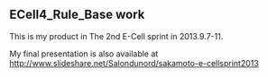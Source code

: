 ## ECell4_Rule_Base work

This is my product in The 2nd E-Cell sprint in 2013.9.7-11.

My final presentation is also available at http://www.slideshare.net/Salondunord/sakamoto-e-cellsprint2013
